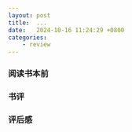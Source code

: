 ```yaml
---
layout: post
title:  ...
date:   2024-10-16 11:24:29 +0800
categories: 
    - review
---
```


### 阅读书本前

### 书评

### 评后感
